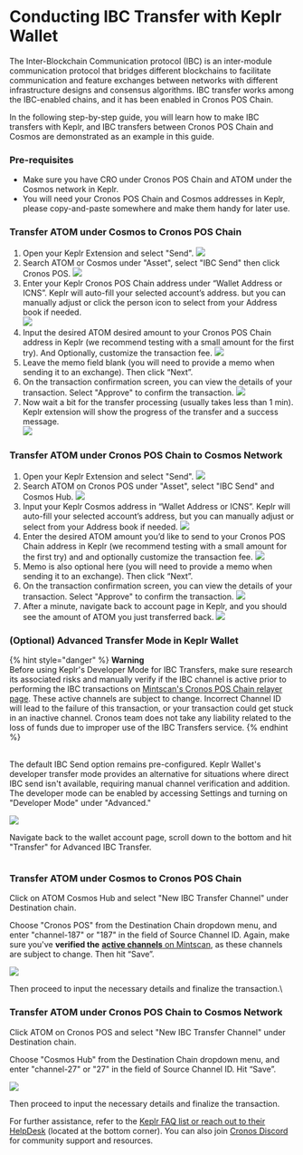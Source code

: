 # Conducting IBC Transfer with Keplr Wallet

The Inter-Blockchain Communication protocol (IBC) is an inter-module communication protocol that bridges different blockchains to facilitate communication and feature exchanges between networks with different infrastructure designs and consensus algorithms. IBC transfer works among the IBC-enabled chains, and it has been enabled in Cronos POS Chain.

In the following step-by-step guide, you will learn how to make IBC transfers with Keplr, and IBC transfers between Cronos POS Chain and Cosmos are demonstrated as an example in this guide.

### Pre-requisites

* Make sure you have CRO under Cronos POS Chain and ATOM under the Cosmos network in Keplr.
* You will need your Cronos POS Chain and Cosmos addresses in Keplr, please copy-and-paste somewhere and make them handy for later use.

### Transfer ATOM under Cosmos to Cronos POS Chain

1. Open your Keplr Extension and select "Send".                          ![](<../../.gitbook/assets/image (8) (1).png>)
2. Search ATOM or Cosmos under "Asset", select "IBC Send" then click Cronos POS.                     ![](<../../.gitbook/assets/image (13) (1).png>)
3. Enter your Keplr Cronos POS Chain address under “Wallet Address or ICNS”. Keplr will auto-fill your selected account’s address. but you can manually adjust or click the person icon to select from your Address book if needed.  \
   ![](<../../.gitbook/assets/image (6) (1).png>)
4. Input the desired ATOM desired amount to your Cronos POS Chain address in Keplr (we recommend testing with a small amount for the first try). And Optionally, customize the transaction fee.                                                                                ![](<../../.gitbook/assets/image (5) (1).png>)
5. Leave the memo field blank (you will need to provide a memo when sending it to an exchange). Then click “Next”.
6. On the transaction confirmation screen, you can view the details of your transaction. Select "Approve" to confirm the transaction.                                      ![](<../../.gitbook/assets/image (4) (1).png>) &#x20;
7. Now wait a bit for the transfer processing (usually takes less than 1 min). Keplr extension will show the progress of the transfer and a success message.\
   ![](<../../.gitbook/assets/Screenshot 2024-05-29 at 11.02.21 PM.png>)



### Transfer ATOM under Cronos POS Chain to Cosmos Network

1. Open your Keplr Extension and select "Send".                         ![](<../../.gitbook/assets/Screenshot 2024-05-30 at 10.55.10 PM.png>)
2. Search ATOM on Cronos POS under "Asset", select "IBC Send" and Cosmos Hub.   ![](<../../.gitbook/assets/Screenshot 2024-05-29 at 11.10.27 PM.png>)
3. Input your Keplr Cosmos address in “Wallet Address or ICNS”. Keplr will auto-fill your selected account’s address, but you can manually adjust or select from your Address book if needed.                        ![](<../../.gitbook/assets/image (7) (1).png>)
4. Enter the desired ATOM amount you’d like to send to your Cronos POS Chain address in Keplr (we recommend testing with a small amount for the first try) and and optionally customize the transaction fee.                                                                                 ![](<../../.gitbook/assets/Screenshot 2024-05-30 at 10.59.18 PM.png>)
5. Memo is also optional here (you will need to provide a memo when sending it to an exchange). Then click “Next”.
6. On the transaction confirmation screen, you can view the details of your transaction. Select "Approve" to confirm the transaction.                                      ![](<../../.gitbook/assets/Screenshot 2024-05-30 at 10.59.55 PM.png>)
7. After a minute, navigate back to account page in Keplr, and you should see the amount of ATOM you just transferred back.                                                            ![](<../../.gitbook/assets/image (9) (1).png>)

&#x20;

### (Optional) Advanced Transfer Mode in Keplr Wallet &#x20;

{% hint style="danger" %}
**Warning** \
Before using Keplr's Developer Mode for IBC Transfers, make sure research its associated risks and manually verify if the IBC channel is active prior to performing the IBC transactions on [Mintscan's Cronos POS Chain relayer page](https://www.mintscan.io/crypto-org/relayers). These active channels are subject to change. Incorrect Channel ID will lead to the failure of this transaction, or your transaction could get stuck in an inactive channel. Cronos team does not take any liability related to the loss of funds due to improper use of the IBC Transfers service.
{% endhint %}

\
The default IBC Send option remains pre-configured. Keplr Wallet's developer transfer mode provides an alternative for situations where direct IBC send isn't available, requiring manual channel verification and addition.  The developer mode can be enabled by accessing Settings and turning on "Developer Mode" under "Advanced." &#x20;

![](<../../.gitbook/assets/Screenshot 2024-05-30 at 11.49.35 PM.png>)

Navigate back to the wallet account page, scroll down to the bottom and hit "Transfer" for Advanced IBC Transfer.&#x20;

<img src="../../.gitbook/assets/Screenshot 2024-05-30 at 11.49.57 PM.png" alt="" data-size="original">



### Transfer ATOM under Cosmos to Cronos POS Chain

Click on ATOM Cosmos Hub and select "New IBC Transfer Channel" under Destination chain.&#x20;

Choose "Cronos POS" from the Destination Chain dropdown menu, and enter "channel-187" or "187" in the field of Source Channel ID. Again, make sure you've **verified the** [**active channels** on Mintscan](https://www.mintscan.io/cosmos/relayers/channel-187/crypto-org/channel-27), as these channels are subject to change. Then hit “Save”.  &#x20;

![](<../../.gitbook/assets/image (11) (1).png>)

Then proceed to input the necessary details and finalize the transaction.\


### Transfer ATOM under Cronos POS Chain to Cosmos Network

Click ATOM on Cronos POS and select "New IBC Transfer Channel" under Destination chain.&#x20;

Choose "Cosmos Hub" from the Destination Chain dropdown menu, and enter "channel-27" or "27" in the field of Source Channel ID. Hit “Save”.&#x20;

![](<../../.gitbook/assets/image (12) (1).png>)

Then proceed to input the necessary details and finalize the transaction.



For further assistance, refer to the [Keplr FAQ list or reach out to their HelpDesk](https://help.keplr.app/faq) (located at the bottom corner). You can also join [Cronos Discord](https://discord.gg/cronos) for community support and resources.
